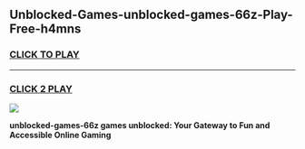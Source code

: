 
## Unblocked-Games-unblocked-games-66z-Play-Free-h4mns
<h3>
<a href="https://premium76.site?title=unblocked-games-66z&ref=21A">CLICK TO PLAY</a></h3>
<hr>

<h3>
<a href="https://premium76.site?title=unblocked-games-66z&ref=21A">CLICK 2 PLAY</a>
  
</h3>

<a href="https://premium76.site?title=unblocked-games-66z&ref=21A"><img src="https://clearcache.store/games.png"></a>


**unblocked-games-66z games unblocked: Your Gateway to Fun and Accessible Online Gaming**
